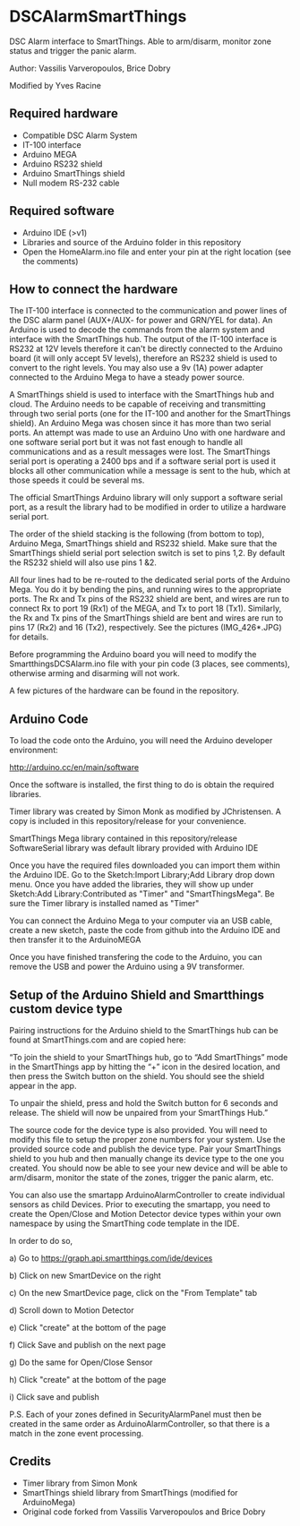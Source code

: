 DSCAlarmSmartThings
===================
DSC Alarm interface to SmartThings. Able to arm/disarm, monitor zone status and trigger the panic alarm.

Author: Vassilis Varveropoulos, Brice Dobry

Modified by Yves Racine


Required hardware
------------------
* Compatible DSC Alarm System 
* IT-100 interface
* Arduino MEGA
* Arduino RS232 shield
* Arduino SmartThings shield
* Null modem RS-232 cable

Required software
-----------------
* Arduino IDE (>v1)
* Libraries and source of the Arduino folder in this repository
* Open the HomeAlarm.ino file and enter your pin at the right location (see the comments)

How to connect the hardware
---------------------------
The IT-100 interface is connected to the communication and power lines of the DSC alarm panel (AUX+/AUX- for power and GRN/YEL for data). An Arduino is used to decode the commands from the alarm system and interface with the SmartThings hub. The output of the IT-100 interface is RS232 at 12V levels therefore it can't be directly connected to the Arduino board (it will only accept 5V levels), therefore an RS232 shield is used to convert to the right levels.  You may also use a 9v (1A) power adapter connected to the Arduino Mega to have a steady power source.

A SmartThings shield is used to interface with the SmartThings hub and cloud. The Arduino needs to be capable of receiving and transmitting through two serial ports (one for the IT-100 and another for the SmartThings shield). An Arduino Mega was chosen since it has more than two serial ports. An attempt was made to use an Arduino Uno with one hardware and one software serial port but it was not fast enough to handle all communications and as a result messages were lost. The SmartThings serial port is operating a 2400 bps and if a software serial port is used it blocks all other communication while a message is sent to the hub, which at those speeds it could be several ms.

The official SmartThings Arduino library will only support a software serial port, as a result the library had to be modified in order to utilize a hardware serial port. 

The order of the shield stacking is the following (from bottom to top), Arduino Mega, SmartThings shield and RS232 shield. Make sure that the SmartThings shield serial port selection switch is set to pins 1,2. By default the RS232 shield will also use pins 1 &2.

All four lines had to be re-routed to the dedicated serial ports of the Arduino Mega. You do it by bending the pins, and running wires to the appropriate ports. The Rx and Tx pins of the RS232 shield are bent, and wires are run to connect Rx to port 19 (Rx1) of the MEGA, and Tx to port 18 (Tx1). Similarly, the Rx and Tx pins of the SmartThings shield are bent and wires are run to pins 17 (Rx2) and 16 (Tx2), respectively. See the pictures (IMG_426*.JPG) for details. 

Before programming the Arduino board you will need to modify the SmartthingsDCSAlarm.ino file with your pin code (3 places, see comments), otherwise arming and disarming will not work.

A few pictures of the hardware can be found in the repository.

Arduino Code
------------

To load the code onto the Arduino, you will need the Arduino developer environment:

http://arduino.cc/en/main/software

Once the software is installed, the first thing to do is obtain the required libraries.

Timer library was created by Simon Monk as modified by JChristensen. A copy is included in this repository/release for your convenience.

SmartThings Mega library contained in this repository/release
SoftwareSerial library was default library provided with Arduino IDE

Once you have the required files downloaded you can import them within the Arduino IDE. Go to the Sketch:Import Library;Add Library drop down menu. Once you have added the libraries, they will show up under Sketch:Add Library:Contributed as "Timer" and "SmartThingsMega". Be sure the Timer library is installed named as "Timer"

You can connect the Arduino Mega to your computer via an USB cable, create a new sketch, paste the code from github into the Arduino IDE and then transfer it to the ArduinoMEGA

Once you have finished transfering the code to the Arduino, you can remove the USB and power the Arduino using a 9V transformer.

Setup of the Arduino Shield and Smartthings custom device type
---------------------------------------------------------------

Pairing instructions for the Arduino shield to the SmartThings hub can be found at SmartThings.com and are copied here:

“To join the shield to your SmartThings hub, go to “Add SmartThings” mode in the
SmartThings app by hitting the “+” icon in the desired location, and then press the Switch button on the shield. You should see the shield appear in the app.

To unpair the shield, press and hold the Switch button for 6 seconds and release. The shield will now be unpaired from your SmartThings Hub.”

The source code for the device type is also provided. You will need to modify this file to setup the proper zone numbers for your system. Use the provided source code and publish the device type. Pair your SmartThings shield to you hub and then manually change its device type to the one you created. You should now be able to see your new device and will be able to arm/disarm, monitor the state of the zones, trigger the panic alarm, etc.

You can also use the smartapp ArduinoAlarmController to create individual sensors as child Devices. Prior to executing the smartapp, you need to create the Open/Close and Motion Detector device types within your own namespace by using the SmartThing code template in the IDE. 

In order to do so,

a) Go to https://graph.api.smartthings.com/ide/devices

b) Click on new SmartDevice on the right

c) On the new SmartDevice page, click on the "From Template" tab

d) Scroll down to Motion Detector

e) Click "create" at the bottom of the page

f) Click Save and publish on the next page

g) Do the same for Open/Close Sensor

h) Click "create" at the bottom of the page

i) Click save and publish

P.S. Each of your zones defined in SecurityAlarmPanel must then be created in the same order as ArduinoAlarmController, so
that there is a match in the zone event processing.



Credits
--------
* Timer library from Simon Monk
* SmartThings shield library from SmartThings (modified for ArduinoMega)
* Original code forked from Vassilis Varveropoulos and Brice Dobry
